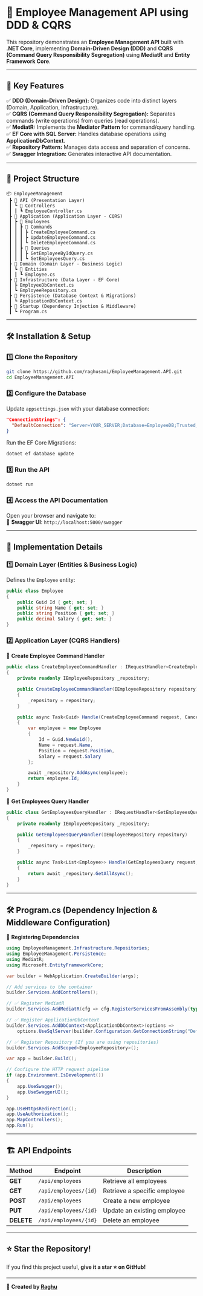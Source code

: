 # 🚀 Employee Management API using DDD & CQRS

This repository demonstrates an **Employee Management API** built with **.NET Core**, implementing **Domain-Driven Design (DDD)** and **CQRS (Command Query Responsibility Segregation)** using **MediatR** and **Entity Framework Core**.

---

## 📌 Key Features  

✅ **DDD (Domain-Driven Design):** Organizes code into distinct layers (Domain, Application, Infrastructure).  
✅ **CQRS (Command Query Responsibility Segregation):** Separates commands (write operations) from queries (read operations).  
✅ **MediatR:** Implements the **Mediator Pattern** for command/query handling.  
✅ **EF Core with SQL Server:** Handles database operations using **ApplicationDbContext**.  
✅ **Repository Pattern:** Manages data access and separation of concerns.  
✅ **Swagger Integration:** Generates interactive API documentation.  

---

## 📂 Project Structure  

```
📦 EmployeeManagement  
 ┣ 📂 API (Presentation Layer)  
 ┃ ┗ 📂 Controllers  
 ┃ ┃ ┗ EmployeeController.cs  
 ┣ 📂 Application (Application Layer - CQRS)  
 ┃ ┣ 📂 Employees  
 ┃ ┃ ┣ 📂 Commands  
 ┃ ┃ ┃ ┣ CreateEmployeeCommand.cs  
 ┃ ┃ ┃ ┣ UpdateEmployeeCommand.cs  
 ┃ ┃ ┃ ┗ DeleteEmployeeCommand.cs  
 ┃ ┃ ┣ 📂 Queries  
 ┃ ┃ ┃ ┣ GetEmployeeByIdQuery.cs  
 ┃ ┃ ┃ ┗ GetEmployeesQuery.cs  
 ┣ 📂 Domain (Domain Layer - Business Logic)  
 ┃ ┗ 📂 Entities  
 ┃ ┃ ┗ Employee.cs  
 ┣ 📂 Infrastructure (Data Layer - EF Core)  
 ┃ ┣ EmployeeDbContext.cs  
 ┃ ┗ EmployeeRepository.cs  
 ┣ 📂 Persistence (Database Context & Migrations)  
 ┃ ┗ ApplicationDbContext.cs  
 ┣ 📂 Startup (Dependency Injection & Middleware)  
 ┃ ┗ Program.cs  
```

---

## 🛠 Installation & Setup  

### 1️⃣ Clone the Repository
```sh
git clone https://github.com/raghusami/EmployeeManagement.API.git
cd EmployeeManagement.API
```

### 2️⃣ Configure the Database  
Update `appsettings.json` with your database connection:  
```json
"ConnectionStrings": {
  "DefaultConnection": "Server=YOUR_SERVER;Database=EmployeeDB;Trusted_Connection=True;MultipleActiveResultSets=true"
}
```

Run the EF Core Migrations:  
```sh
dotnet ef database update
```

### 3️⃣ Run the API
```sh
dotnet run
```

### 4️⃣ Access the API Documentation  
Open your browser and navigate to:  
📌 **Swagger UI**: `http://localhost:5000/swagger`

---

## 🚀 Implementation Details  

### 1️⃣ Domain Layer (Entities & Business Logic)  
Defines the `Employee` entity:  
```csharp
public class Employee
{
    public Guid Id { get; set; }
    public string Name { get; set; }
    public string Position { get; set; }
    public decimal Salary { get; set; }
}
```

### 2️⃣ Application Layer (CQRS Handlers)  

📌 **Create Employee Command Handler**  
```csharp
public class CreateEmployeeCommandHandler : IRequestHandler<CreateEmployeeCommand, Guid>
{
    private readonly IEmployeeRepository _repository;

    public CreateEmployeeCommandHandler(IEmployeeRepository repository)
    {
        _repository = repository;
    }

    public async Task<Guid> Handle(CreateEmployeeCommand request, CancellationToken cancellationToken)
    {
        var employee = new Employee
        {
            Id = Guid.NewGuid(),
            Name = request.Name,
            Position = request.Position,
            Salary = request.Salary
        };

        await _repository.AddAsync(employee);
        return employee.Id;
    }
}
```

📌 **Get Employees Query Handler**  
```csharp
public class GetEmployeesQueryHandler : IRequestHandler<GetEmployeesQuery, List<Employee>>
{
    private readonly IEmployeeRepository _repository;

    public GetEmployeesQueryHandler(IEmployeeRepository repository)
    {
        _repository = repository;
    }

    public async Task<List<Employee>> Handle(GetEmployeesQuery request, CancellationToken cancellationToken)
    {
        return await _repository.GetAllAsync();
    }
}
```

---

## 🛠 Program.cs (Dependency Injection & Middleware Configuration)  

📌 **Registering Dependencies**  
```csharp
using EmployeeManagement.Infrastructure.Repositories;
using EmployeeManagement.Persistence;
using MediatR;
using Microsoft.EntityFrameworkCore;

var builder = WebApplication.CreateBuilder(args);

// Add services to the container
builder.Services.AddControllers();

// ✅ Register MediatR
builder.Services.AddMediatR(cfg => cfg.RegisterServicesFromAssembly(typeof(EmployeeManagement.Application.Employees.Commands.CreateEmployeeCommand).Assembly));

// ✅ Register ApplicationDbContext
builder.Services.AddDbContext<ApplicationDbContext>(options =>
    options.UseSqlServer(builder.Configuration.GetConnectionString("DefaultConnection")));

// ✅ Register Repository (If you are using repositories)
builder.Services.AddScoped<EmployeeRepository>();

var app = builder.Build();

// Configure the HTTP request pipeline
if (app.Environment.IsDevelopment())
{
    app.UseSwagger();
    app.UseSwaggerUI();
}

app.UseHttpsRedirection();
app.UseAuthorization();
app.MapControllers();
app.Run();
```

---

## 🏗 API Endpoints  

| Method | Endpoint | Description |
|--------|----------|-------------|
| **GET** | `/api/employees` | Retrieve all employees |
| **GET** | `/api/employees/{id}` | Retrieve a specific employee |
| **POST** | `/api/employees` | Create a new employee |
| **PUT** | `/api/employees/{id}` | Update an existing employee |
| **DELETE** | `/api/employees/{id}` | Delete an employee |

---

## ⭐ Star the Repository!
If you find this project useful, **give it a star ⭐ on GitHub!**

---
📌 **Created by [Raghu](https://github.com/raghusami)**

